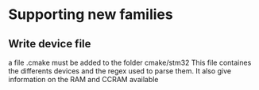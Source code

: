 # Supporting new families

## Write device file

a file <family>.cmake must be added to the folder cmake/stm32
This file containes the differents devices and the regex used to parse them.
It also give information on the RAM and CCRAM available
